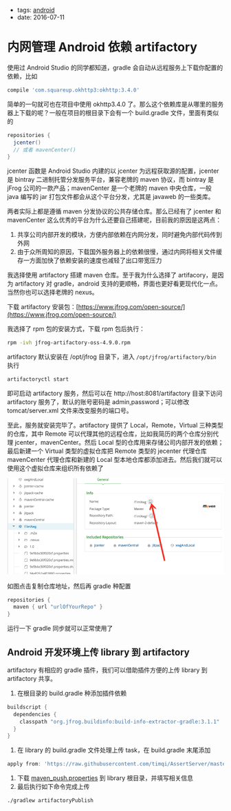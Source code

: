 - tags: [android](/tags.md#android)
- date: 2016-07-11

# 内网管理 Android 依赖 artifactory

使用过 Android Studio 的同学都知道，gradle 会自动从远程服务上下载你配置的依赖，比如

```groovy
compile 'com.squareup.okhttp3:okhttp:3.4.0'

```

简单的一句就可也在项目中使用 okhttp3.4.0 了。那么这个依赖库是从哪里的服务器上下载的呢？一般在项目的根目录下会有一个 build.gradle 文件，里面有类似的

```groovy
repositories {
  jcenter()
  // 或者 mavenCenter()
}

```

jcenter 函数是 Android Studio 内建的以 jcenter 为远程获取源的配置，jcenter 是 bintray 二进制托管分发服务平台，兼容老牌的 maven 协议，而 bintray 是 jFrog 公司的一款产品；mavenCenter 是一个老牌的 maven 中央仓库，一般 java 编写的 jar 打包文件都会从这个平台分发，尤其是 javaweb 的一些类库。

两者实际上都是遵循 maven 分发协议的公共存储仓库。那么已经有了 jcenter 和 mavenCenter 这么优秀的平台为什么还要自己搭建呢，目前我的原因是这两点：

1. 共享公司内部开发的模块，方便内部依赖在内网分发，同时避免内部代码传到外网
2. 由于众所周知的原因，下载国外服务器上的依赖很慢，通过内网将相关文件缓存一方面加快了依赖安装的速度也减轻了出口带宽压力

我选择使用 artifactory 搭建 maven 仓库。至于我为什么选择了 artifacory，是因为 artifactory 对 gradle，android 支持的更顺畅，界面也更好看更现代化一点。当然你也可以选择老牌的 nexus。

下载 artifactory 安装包：[https://www.jfrog.com/open-source/](https://www.jfrog.com/open-source/)

我选择了 rpm 包的安装方式，下载 rpm 包后执行：

```bash
rpm -ivh jfrog-artifactory-oss-4.9.0.rpm

```

artifactory 默认安装在 /opt/jfrog 目录下，进入 `/opt/jfrog/artifactory/bin` 执行

```bash
artifactoryctl start

```

即可启动 artifactory 服务，然后可以在 http://host:8081/artifactory 目录下访问 artifactory 服务了，默认的账号密码是 admin,password；可以修改 tomcat/server.xml 文件来改变服务的端口号。

至此，服务就安装完毕了。artifactory 提供了 Local，Remote，Virtual 三种类型的仓库，其中 Remote 可以代理其他的远程仓库，比如我简历的两个仓库分别代理 jcenter，mavenCenter。然后 Local 型的仓库用来存储公司内部开发的依赖；最后新建一个 Virtual 类型的虚拟仓库把 Remote 类型的 jecenter 代理仓库 mavenCenter 代理仓库和新建的 Local 型本地仓库都添加进去。然后我们就可以使用这个虚拟仓库来组织所有依赖了

![2016 07 11 内网管理 Android 依赖 artifactory [android] f88258dfe06a4cf9a48718aefc9d6eea/2016-07-11-1.png](/images/2016-07-11-1.png)

如图点击复制仓库地址，然后再 gradle 种配置

```groovy
repositories {
  maven { url "urlOfYourRepo" }
}

```

运行一下 gradle 同步就可以正常使用了

## Android 开发环境上传 library 到 artifactory

artifactory 有相应的 gradle 插件，我们可以借助插件方便的上传 library 到 artifactory 共享。

1. 在根目录的 build.gradle 种添加插件依赖

```groovy
buildscript {
  dependencies {
    classpath "org.jfrog.buildinfo:build-info-extractor-gradle:3.1.1"
  }
}

```

1. 在 library 的 build.gradle 文件处理上传 task，在 build.gradle 末尾添加

```groovy
apply from: 'https://raw.githubusercontent.com/timqi/AssertServer/master/android/maven_push.gradle'

```

1. 下载 [maven_push.properties](https://raw.githubusercontent.com/timqi/AssertServer/master/android/maven_push.properties) 到 library 根目录，并填写相关信息
2. 最后执行如下命令完成上传

```bash
./gradlew artifactoryPublish

```
